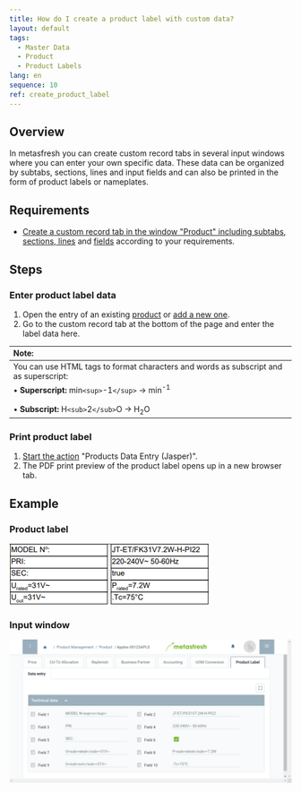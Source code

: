 ```yaml
---
title: How do I create a product label with custom data?
layout: default
tags:
  - Master Data
  - Product
  - Product Labels
lang: en
sequence: 10
ref: create_product_label
---
```


## Overview
In metasfresh you can create custom record tabs in several input windows where you can enter your own specific data. These data can be organized by subtabs, sections, lines and input fields and can also be printed in the form of product labels or nameplates.

## Requirements
- [Create a custom record tab in the window "Product" including subtabs](Add_custom_record_tab), [sections, lines](Add_section_to_sub_tab) and [fields](Add_fields_to_section_lines) according to your requirements.

## Steps

### Enter product label data
1. Open the entry of an existing [product](Menu) or [add a new one](NewProduct).
1. Go to the custom record tab at the bottom of the page and enter the label data here.

| **Note:** |
| :--- |
| You can use HTML tags to format characters and words as subscript and as superscript: |
| •&nbsp;**Superscript:** min`<sup>`-1`</sup>` &rarr; min<sup>-1</sup><br><br> •&nbsp;**Subscript:** H`<sub>`2`</sub>`O &rarr; H<sub>2</sub>O |

### Print product label
1. [Start the action](StartAction) "Products Data Entry (Jasper)".
1. The PDF print preview of the product label opens up in a new browser tab.

## Example

### Product label
![](assets/Product_label_Nameplate.png)

### Input window
![](assets/Product_label_Record_tab.png)
